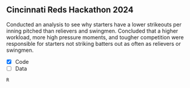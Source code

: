 ## Cincinnati Reds Hackathon 2024
Conducted an analysis to see why starters have a lower strikeouts per inning pitched than relievers and swingmen. Concluded that a higher workload, more high pressure moments, and tougher competition were responsible for starters not striking batters out as often as relievers or swingmen. 
- [x] Code
- [ ] Data

`R`
